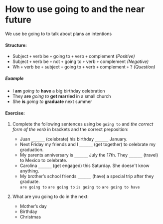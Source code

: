 # How to use going to and the near future
We use be going to to talk about plans an intentions

#### Structure:
- Subject `+` verb be `+` going to `+` verb `+` complement _(Positive)_
- Subject `+` verb be `+` not `+` going to `+` verb `+` complement _(Negative)_
- Wh `+` verb be `+` subject `+` going to `+` verb `+` complement `+` ? _(Question)_

##### Example
- I **am** _going to_ **have** a big birthday celebration
- They **are** _going to_ **get married** in a small church
- She **is** _going to_ **graduate** next summer

#### Exercise:
1. Complete the following sentences using be `going to` and _the correct form of the verb_ in brackets and the correct preposition:

   - Juan `______` (celebrate) his birthday `______` January.
   - Next Friday my friends and I `______` (get together) to celebrate my graduation.
   - My parents anniversary is `______` July the 17th. They `______` (travel) to Mexico to celebrate.
   - Carolina `______` (get engaged) this Saturday. She doesn't know anything.
   - My brother’s school friends `______` (have) a special trip after they graduate.  
 `are going to` `are going to` `is going to` `are going to have`

1. What are you going to do in the next:

   - Mother’s day
   - Birthday
   - Christmas
